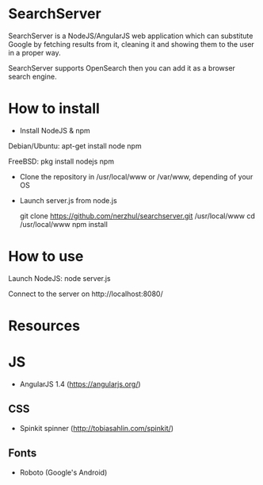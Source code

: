 # SearchServer
SearchServer is a NodeJS/AngularJS web application which can substitute Google by fetching results from it,
cleaning it and showing them to the user in a proper way.

SearchServer supports OpenSearch then you can add it as a browser search engine.

# How to install
* Install NodeJS & npm

Debian/Ubuntu:
  apt-get install node npm

FreeBSD:
  pkg install nodejs npm

* Clone the repository in /usr/local/www or /var/www, depending of your OS
* Launch server.js from node.js

  git clone https://github.com/nerzhul/searchserver.git /usr/local/www
  cd /usr/local/www
  npm install

# How to use
Launch NodeJS:
  node server.js

Connect to the server on http://localhost:8080/

# Resources
# JS
* AngularJS 1.4 (https://angularjs.org/)

## CSS
* Spinkit spinner (http://tobiasahlin.com/spinkit/)

## Fonts
* Roboto (Google's Android) 

